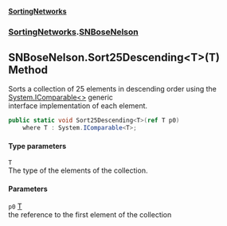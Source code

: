 #### [SortingNetworks](index.md 'index')
### [SortingNetworks](SortingNetworks.md 'SortingNetworks').[SNBoseNelson](SortingNetworks_SNBoseNelson.md 'SortingNetworks.SNBoseNelson')
## SNBoseNelson.Sort25Descending&lt;T&gt;(T) Method
Sorts a collection of 25 elements in descending order using the [System.IComparable&lt;&gt;](https://docs.microsoft.com/en-us/dotnet/api/System.IComparable-1 'System.IComparable`1') generic  
interface implementation of each element.  
```csharp
public static void Sort25Descending<T>(ref T p0)
    where T : System.IComparable<T>;
```
#### Type parameters
<a name='SortingNetworks_SNBoseNelson_Sort25Descending_T_(T)_T'></a>
`T`  
The type of the elements of the collection.
  
#### Parameters
<a name='SortingNetworks_SNBoseNelson_Sort25Descending_T_(T)_p0'></a>
`p0` [T](SortingNetworks_SNBoseNelson_Sort25Descending_T_(T).md#SortingNetworks_SNBoseNelson_Sort25Descending_T_(T)_T 'SortingNetworks.SNBoseNelson.Sort25Descending&lt;T&gt;(T).T')  
the reference to the first element of the collection
  
